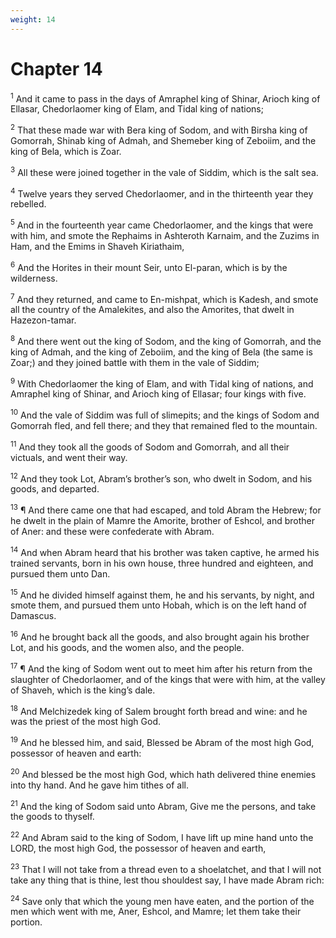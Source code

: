 ```yaml
---
weight: 14
---
```


# Chapter 14

<sup>1</sup> And it came to pass in the days of Amraphel king of Shinar, Arioch king of Ellasar, Chedorlaomer king of Elam, and Tidal king of nations; 

<sup>2</sup> That these made war with Bera king of Sodom, and with Birsha king of Gomorrah, Shinab king of Admah, and Shemeber king of Zeboiim, and the king of Bela, which is Zoar. 

<sup>3</sup> All these were joined together in the vale of Siddim, which is the salt sea. 

<sup>4</sup> Twelve years they served Chedorlaomer, and in the thirteenth year they rebelled. 

<sup>5</sup> And in the fourteenth year came Chedorlaomer, and the kings that were with him, and smote the Rephaims in Ashteroth Karnaim, and the Zuzims in Ham, and the Emims in Shaveh Kiriathaim, 

<sup>6</sup> And the Horites in their mount Seir, unto El-paran, which is by the wilderness. 

<sup>7</sup> And they returned, and came to En-mishpat, which is Kadesh, and smote all the country of the Amalekites, and also the Amorites, that dwelt in Hazezon-tamar. 

<sup>8</sup> And there went out the king of Sodom, and the king of Gomorrah, and the king of Admah, and the king of Zeboiim, and the king of Bela (the same is Zoar;) and they joined battle with them in the vale of Siddim; 

<sup>9</sup> With Chedorlaomer the king of Elam, and with Tidal king of nations, and Amraphel king of Shinar, and Arioch king of Ellasar; four kings with five. 

<sup>10</sup> And the vale of Siddim was full of slimepits; and the kings of Sodom and Gomorrah fled, and fell there; and they that remained fled to the mountain. 

<sup>11</sup> And they took all the goods of Sodom and Gomorrah, and all their victuals, and went their way. 

<sup>12</sup> And they took Lot, Abram’s brother’s son, who dwelt in Sodom, and his goods, and departed. 

<sup>13</sup> ¶ And there came one that had escaped, and told Abram the Hebrew; for he dwelt in the plain of Mamre the Amorite, brother of Eshcol, and brother of Aner: and these were confederate with Abram. 

<sup>14</sup> And when Abram heard that his brother was taken captive, he armed his trained servants, born in his own house, three hundred and eighteen, and pursued them unto Dan. 

<sup>15</sup> And he divided himself against them, he and his servants, by night, and smote them, and pursued them unto Hobah, which is on the left hand of Damascus. 

<sup>16</sup> And he brought back all the goods, and also brought again his brother Lot, and his goods, and the women also, and the people. 

<sup>17</sup> ¶ And the king of Sodom went out to meet him after his return from the slaughter of Chedorlaomer, and of the kings that were with him, at the valley of Shaveh, which is the king’s dale. 

<sup>18</sup> And Melchizedek king of Salem brought forth bread and wine: and he was the priest of the most high God. 

<sup>19</sup> And he blessed him, and said, Blessed be Abram of the most high God, possessor of heaven and earth: 

<sup>20</sup> And blessed be the most high God, which hath delivered thine enemies into thy hand. And he gave him tithes of all. 

<sup>21</sup> And the king of Sodom said unto Abram, Give me the persons, and take the goods to thyself. 

<sup>22</sup> And Abram said to the king of Sodom, I have lift up mine hand unto the LORD, the most high God, the possessor of heaven and earth, 

<sup>23</sup> That I will not take from a thread even to a shoelatchet, and that I will not take any thing that is thine, lest thou shouldest say, I have made Abram rich: 

<sup>24</sup> Save only that which the young men have eaten, and the portion of the men which went with me, Aner, Eshcol, and Mamre; let them take their portion. 


